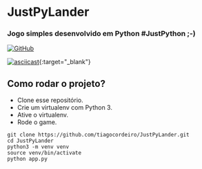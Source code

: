 # JustPyLander

### Jogo simples desenvolvido em Python #JustPython ;-)
[![GitHub](https://img.shields.io/github/license/mashape/apistatus.svg)](https://github.com/tiagocordeiro/pybling/blob/master/LICENSE)

[![asciicast](https://asciinema.org/a/QUU1nDHOYoEbs1cgtM0Qa5WE6.svg)](https://asciinema.org/a/QUU1nDHOYoEbs1cgtM0Qa5WE6){:target="_blank"}

## Como rodar o projeto?

* Clone esse repositório.
* Crie um virtualenv com Python 3.
* Ative o virtualenv.
* Rode o game.

```
git clone https://github.com/tiagocordeiro/JustPyLander.git
cd JustPyLander
python3 -m venv venv
source venv/bin/activate
python app.py
```
